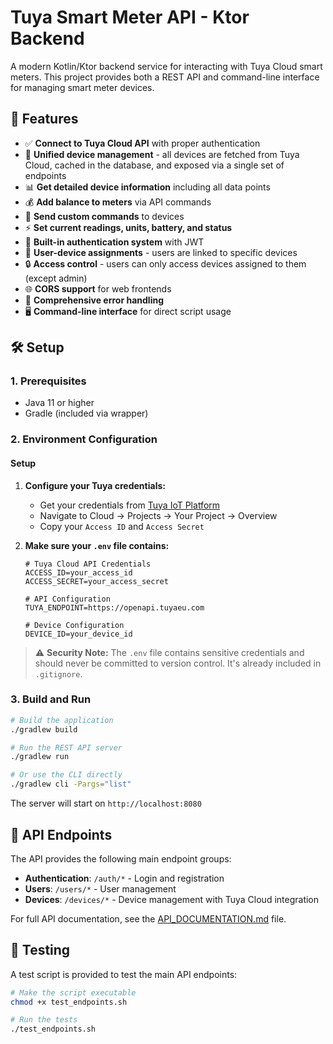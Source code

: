 # Tuya Smart Meter API - Ktor Backend

A modern Kotlin/Ktor backend service for interacting with Tuya Cloud smart meters. This project provides both a REST API and command-line interface for managing smart meter devices.

## 🚀 Features

- ✅ **Connect to Tuya Cloud API** with proper authentication
- 📱 **Unified device management** - all devices are fetched from Tuya Cloud, cached in the database, and exposed via a single set of endpoints
- 📊 **Get detailed device information** including all data points
- 💰 **Add balance to meters** via API commands
- 🔧 **Send custom commands** to devices
- ⚡ **Set current readings, units, battery, and status**
- 🔐 **Built-in authentication system** with JWT
- 👥 **User-device assignments** - users are linked to specific devices
- 🔒 **Access control** - users can only access devices assigned to them (except admin)
- 🌐 **CORS support** for web frontends
- 📝 **Comprehensive error handling**
- 🖥️ **Command-line interface** for direct script usage

## 🛠️ Setup

### 1. Prerequisites
- Java 11 or higher
- Gradle (included via wrapper)

### 2. Environment Configuration

#### Setup
1. **Configure your Tuya credentials:**
   - Get your credentials from [Tuya IoT Platform](https://iot.tuya.com/)
   - Navigate to Cloud → Projects → Your Project → Overview
   - Copy your `Access ID` and `Access Secret`

2. **Make sure your `.env` file contains:**
   ```env
   # Tuya Cloud API Credentials
   ACCESS_ID=your_access_id
   ACCESS_SECRET=your_access_secret
   
   # API Configuration
   TUYA_ENDPOINT=https://openapi.tuyaeu.com
   
   # Device Configuration
   DEVICE_ID=your_device_id
   ```

> ⚠️ **Security Note:** The `.env` file contains sensitive credentials and should never be committed to version control. It's already included in `.gitignore`.

### 3. Build and Run
```bash
# Build the application
./gradlew build

# Run the REST API server
./gradlew run

# Or use the CLI directly
./gradlew cli -Pargs="list"
```

The server will start on `http://localhost:8080`

## 📡 API Endpoints

The API provides the following main endpoint groups:

- **Authentication**: `/auth/*` - Login and registration
- **Users**: `/users/*` - User management
- **Devices**: `/devices/*` - Device management with Tuya Cloud integration

For full API documentation, see the [API_DOCUMENTATION.md](API_DOCUMENTATION.md) file.

## 🧪 Testing

A test script is provided to test the main API endpoints:

```bash
# Make the script executable
chmod +x test_endpoints.sh

# Run the tests
./test_endpoints.sh
```
